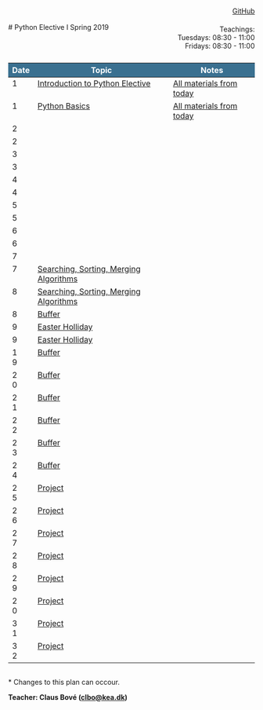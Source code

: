<head>
  <style> 
    
    h1:first-of-type {display: none;}
    #github {text-align: right; margin:-50px 0 50px 0}
    #teachings {text-align: right; margin: -30px 0 10px 0}
    #tbl {display: inline-table}
    td {vertical-align: top;}
    thead th {background-color: #3a7090; color:#ffffff}
    td:nth-child(1) {/*text-align:center*/ padding-right: 20% }
  </style>
</head>
# Python Elective I Spring 2019

<div id="github"><a href="https://github.com/python-elective-1-spring-2019/">GitHub</a>
</div>

<div id="teachings">
  Teachings: <br> Tuesdays: 08:30 - 11:00<br>Fridays: 08:30 - 11:00<br> 
</div>

<table id="tbl">
  <thead>
  <tr>
      <th>Date</th>
      <th>Topic</th>
      <th>Notes</th>
  </tr>
  </thead>
  <tbody>
  <tr>
      <td>1</td>
      <td>    
        <a href="https://github.com/python-elective-1-spring-2019/day1_intro">Introduction to Python Elective</a></td>
    <td><a href="https://github.com/python-elective-1-spring-2019?utf8=%E2%9C%93&q=day_1">All materials from today</a></td>
  </tr>
  
  <tr>  
      <td>1</td>
      <td>
        <a href="">Python Basics</a></td>
      <td><a href="https://github.com/python-elective-1-spring-2019?utf8=%E2%9C%93&q=day_2">All materials from today</a></td>
  </tr>
  
  <tr >
      <td>2</td>
      <td>
        <a href=""></a>
      </td>
      <td></td>
  </tr>
  
  <tr>    
      <td>2</td>
      <td>
         <a href=""></a>
      </td>
      <td></td>
  </tr>
  
  <tr>
      <td>3</td>
      <td>
        <a href=""></a>
      </td>
      <td></td>
  </tr>  
  
  <tr>    
      <td>3</td> 
      <td>
        <a href=""></a>
      </td>
      <td></td>
  </tr>

  <tr>     
      <td>4</td>
      <td>
        <a href=""></a>
      </td>
      <td></td>
  </tr>
  
  <tr>      
      <td>4</td>
      <td>
        <a href=""></a>
      </td>
      <td></td>
  </tr>

  <tr>
      <td>5</td>
      <td>
        <a href=""></a>
      </td>
      <td></td>
  </tr>
  
  <tr>   
      <td>5</td>
      <td>
        <a href=""></a>
      </td>
      <td></td>
  </tr>
  
  <tr>  
      <td>6</td>
      <td>
        <a href=""></a>
      </td>
      <td></td>
  </tr>
  <tr> 
      <td>6</td>
      <td>
        <a href=""></a>
      </td>
      <td></td>
  </tr>
  
  <tr>  
      <td>7</td>
      <td>
        <a href=""></a>
      </td>
      <td></td>
  </tr>
  
  <tr> 
      <td>7</td>
      <td>
        <a href="">Searching, Sorting, Merging Algorithms</a>
      </td>
      <td></td>
  </tr>

  <tr>  
      <td>8</td>
      <td>
        <a href="">Searching, Sorting, Merging Algorithms</a>
      </td>
      <td></td>
  </tr>
  
  <tr> 
      <td>8</td>
      <td><a href="">Buffer</a></td>
      <td></td>
  </tr>
  <tr>
      <td>9</td>
      <td><a href="">Easter Holliday</a></td>
      <td></td>
  </tr>
  <tr>
      <td>9</td>
      <td><a href="">Easter Holliday</a></td>
      <td></td>
  </tr>
  <tr> 
      <td>19</td>
      <td><a href="">Buffer</a></td>
      <td></td>
  </tr>
  <tr>
      <td>20</td>
      <td><a href="">Buffer</a></td>
      <td></td>
  </tr>
  <tr>
      <td>21</td>
      <td><a href="">Buffer</a></td>
      <td></td>
  </tr>
  <tr>
      <td>22</td>
      <td><a href="">Buffer</a></td>
      <td></td>
  </tr>
  <tr>
      <td>23</td>
      <td><a href="">Buffer</a></td>
      <td></td>
  </tr>
  <tr>
      <td>24</td>
      <td><a href="">Buffer</a></td>
      <td></td>
  </tr>
  <tr>
      <td>25</td>
      <td><a href="">Project</a></td>
      <td></td>
  </tr>
  <tr>
      <td>26</td>
      <td><a href="">Project</a></td>
      <td></td>
  </tr>
  <tr>
      <td>27</td>
      <td><a href="">Project</a></td>
      <td></td>
  </tr>
  <tr>
      <td>28</td>
      <td><a href="">Project</a></td>
      <td></td>
  </tr>
  <tr>    
      <td>29</td>
      <td><a href="">Project</a></td>
      <td></td>
  </tr>
  <tr>
      <td>20</td>
      <td><a href="">Project</a></td>
      <td></td>
  </tr>
  <tr>
      <td>31</td>
      <td><a href="">Project</a></td>
      <td></td>
  </tr>
  <tr>
      <td>32</td>
      <td><a href="">Project</a></td>
      <td></td>
  </tr>

  </tbody>
</table>
            
\* Changes to this plan can occour. <br>

__Teacher: Claus Bové (clbo@kea.dk)__

<script>
 var dates = [

        {week : 1, date : '19/2'}, 
        {week : 1, date : '22/2'}, 

        {week : 2, date : '26/2'}, 
        {week : 2, date : '1/3'}, 

        // go agile
        {week : 3, date : '5/3'}, 
        {week : 3, date : '8/3'},

        {week : 4, date : '12/3'}, 
        {week : 4, date : '15/3'},

        {week : 5, date : '19/3'}, 
        {week : 5, date : '22/3'}, 

        {week : 6, date : '26/3'}, 
        {week : 6, date : '29/3'}, 

        {week : 7, date : '2/4'}, 
        {week : 7, date : '5/4'},

        {week : 8, date : '9/4'},
        {week : 8, date : '12/4'},

        // week 9 Easter
        {week : 9, date : '23/4'},        
        {week : 9, date : '26/4'},

        {week : 10, date : '30/4'},
        {week : 10, date : '3/5'},

        {week : 11, date : '7/5'},
        {week : 11, date : '10/5'},

        {week : 12, date : '14/5'},
        {week : 12, date : '17/5'},

        {week : 13, date : '21/5'},
        {week : 13, date : '24/5'},

        {week : 14, date : '28/5'},
        {week : 14, date : '31/5'},

        {week : 15, date : '4/6'},
        {week : 15, date : '7/6'}

    ]; 
  
 var table = document.getElementById("tbl");  
 var rows = table.getElementsByTagName("tr");
 
 for(i = 1; i < rows.length; i++){

     if(rows[i].getAttribute("class") === 'holliday'){
        i++;   
     }

      var tds = rows[i].getElementsByTagName("td"); 
      tds[0].innerHTML= dates[i-1].date + ' - 2019'; 
      // tds[1].innerHTML= dates[i-1].date + ' - 2018';  
    } 
 
</script>

